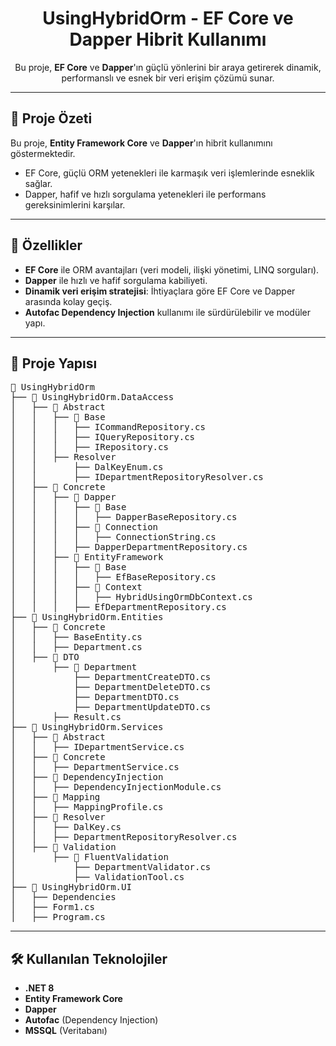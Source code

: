 <h1 align="center">UsingHybridOrm - EF Core ve Dapper Hibrit Kullanımı</h1>

<p align="center">
  Bu proje, <strong>EF Core</strong> ve <strong>Dapper</strong>'ın güçlü yönlerini bir araya getirerek dinamik, performanslı ve esnek bir veri erişim çözümü sunar. 
</p>

---

<h2>🚀 Proje Özeti</h2>

<p>Bu proje, <strong>Entity Framework Core</strong> ve <strong>Dapper</strong>'ın hibrit kullanımını göstermektedir.</p>
<ul>
  <li>EF Core, güçlü ORM yetenekleri ile karmaşık veri işlemlerinde esneklik sağlar.</li>
  <li>Dapper, hafif ve hızlı sorgulama yetenekleri ile performans gereksinimlerini karşılar.</li>
</ul>

---

<h2>📌 Özellikler</h2>

<ul>
  <li><strong>EF Core</strong> ile ORM avantajları (veri modeli, ilişki yönetimi, LINQ sorguları).</li>
  <li><strong>Dapper</strong> ile hızlı ve hafif sorgulama kabiliyeti.</li>
  <li><strong>Dinamik veri erişim stratejisi</strong>: İhtiyaçlara göre EF Core ve Dapper arasında kolay geçiş.</li>
  <li><strong>Autofac Dependency Injection</strong> kullanımı ile sürdürülebilir ve modüler yapı.</li>
</ul>

---

<h2>📂 Proje Yapısı</h2>

<pre>
📁 UsingHybridOrm
├── 📁 UsingHybridOrm.DataAccess
│   ├── 📁 Abstract
│   │   ├── 📁 Base
│   │   │   ├── ICommandRepository.cs
│   │   │   ├── IQueryRepository.cs
│   │   │   ├── IRepository.cs
│   │   ├── Resolver
│   │       ├── DalKeyEnum.cs
│   │       ├── IDepartmentRepositoryResolver.cs
│   ├── 📁 Concrete
│   │   ├── 📁 Dapper
│   │   │   ├── 📁 Base
│   │   │   │   ├── DapperBaseRepository.cs
│   │   │   ├── 📁 Connection
│   │   │   │   ├── ConnectionString.cs
│   │   │   ├── DapperDepartmentRepository.cs
│   │   ├── 📁 EntityFramework
│   │   │   ├── 📁 Base
│   │   │   │   ├── EfBaseRepository.cs
│   │   │   ├── 📁 Context
│   │   │   │   ├── HybridUsingOrmDbContext.cs
│   │   │   ├── EfDepartmentRepository.cs
├── 📁 UsingHybridOrm.Entities
│   ├── 📁 Concrete
│   │   ├── BaseEntity.cs
│   │   ├── Department.cs
│   ├── 📁 DTO
│       ├── 📁 Department
│           ├── DepartmentCreateDTO.cs
│           ├── DepartmentDeleteDTO.cs
│           ├── DepartmentDTO.cs
│           ├── DepartmentUpdateDTO.cs
│       ├── Result.cs
├── 📁 UsingHybridOrm.Services
│   ├── 📁 Abstract
│   │   ├── IDepartmentService.cs
│   ├── 📁 Concrete
│   │   ├── DepartmentService.cs
│   ├── 📁 DependencyInjection
│   │   ├── DependencyInjectionModule.cs
│   ├── 📁 Mapping
│   │   ├── MappingProfile.cs
│   ├── 📁 Resolver
│   │   ├── DalKey.cs
│   │   ├── DepartmentRepositoryResolver.cs
│   ├── 📁 Validation
│       ├── 📁 FluentValidation
│           ├── DepartmentValidator.cs
│           ├── ValidationTool.cs
├── 📁 UsingHybridOrm.UI
│   ├── Dependencies
│   ├── Form1.cs
│   ├── Program.cs
</pre>


---

<h2>🛠️ Kullanılan Teknolojiler</h2>

<ul>
  <li><strong>.NET 8</strong></li>
  <li><strong>Entity Framework Core</strong></li>
  <li><strong>Dapper</strong></li>
  <li><strong>Autofac</strong> (Dependency Injection)</li>
  <li><strong>MSSQL</strong> (Veritabanı)</li>
</ul>


